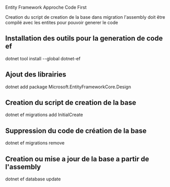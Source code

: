 Entity Framework Approche Code First

Creation du script de creation de la base dans migration
l'assembly doit être compilé avec les entites pour pouvoir generer le code

## Installation des outils pour la generation de code ef
dotnet tool install --global dotnet-ef

## Ajout des librairies 
dotnet add package Microsoft.EntityFrameworkCore.Design

## Creation du script de creation de la base
dotnet ef migrations add InitialCreate

## Suppression du code de création de la base
dotnet ef migrations remove

## Creation ou mise a jour de la base a partir de l'assembly
dotnet ef database update

